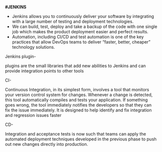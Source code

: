 **#JENKINS**


-   Jenkins allows you to continuously deliver your software by integrating with a large number of testing and deployment technologies.
-   We can build, test, deploy and take a backup of the code with one single job which makes the product deployment easier and perfect results.
-   Automation, including CI/CD and test automation is one of the key practices that allow DevOps teams to deliver “faster, better, cheaper” technology solutions.

Jenkins plugin-

plugins are the small libraries that add new abilities to Jenkins and can provide integration points to other tools

CI-

Continuous Integration, in its simplest form, involves a tool that monitors your version control system for changes. Whenever a change is detected, this tool automatically compiles and tests your application. If something goes wrong, the tool immediately notifies the developers so that they can fix the issue immediately.
It is designed to help identify and fix integration and regression issues faster

CD-

Integration and acceptance tests is now such that teams can apply the automated deployment techniques developed in the previous phase to push out new changes directly into production.

